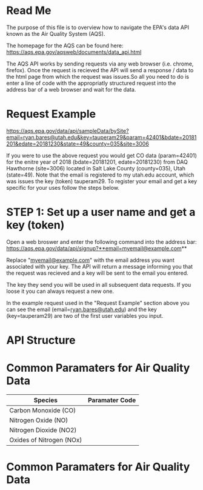 # Read Me
The purpose of this file is to overview how to navigate the EPA's data API known as the Air Quality System (AQS).  

The homepage for the AQS can be found here: https://aqs.epa.gov/aqsweb/documents/data_api.html

The AQS API works by sending requests via any web browser (i.e. chrome, firefox).  Once the request is recieved the API will send a response / data to the html page from which the request was issues.So all you need to do is enter a line of code with the appropriatly structured request into the address bar of a web browser and wait for the data.

# Request Example
https://aqs.epa.gov/data/api/sampleData/bySite?email=ryan.bares@utah.edu&key=tauperam29&param=42401&bdate=20181201&edate=20181230&state=49&county=035&site=3006

If you were to use the above request you would get CO data (param=42401) for the enitre year of 2018 (bdate=20181201, edate=20181230) from DAQ Hawthorne (site=3006) located in Salt Lake County (county=035), Utah (state=49).  Note that the email is registered to my utah.edu account, which was issues the key (token) tauperam29.  To register your email and get a key specific for your uses follow the steps below.


# STEP 1: Set up a user name and get a key (token)
Open a web broswer and enter the following command into the address bar:
https://aqs.epa.gov/data/api/signup?**email=myemail@example.com**

Replace "myemail@example.com" with the email address you want associated with your key.  The API will return a message informing you that the request was recieved and a key will be sent to the email you entered.  

The key they send you will be used in all subsequent data requests.  If you loose it you can always request a new one.

In the example request used in the "Request Example" section above you can see the email (email=ryan.bares@utah.edu) and the key (key=tauperam29) are two of the first user variables you input. 


# API Structure


# Common Paramaters for Air Quality Data

Species                      | Paramater Code
-----------------------------|----------------------------------
Carbon Monoxide (CO)         |
Nitrogen Oxide (NO)          | 
Nitrogen Dioxide (NO2)       | 
Oxides of Nitrogen (NOx)     |

# Common Paramaters for Air Quality Data



